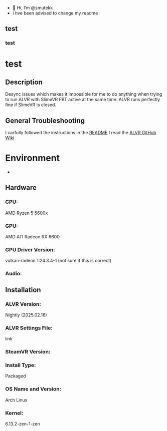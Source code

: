 - 👋 Hi, I’m @smutekk
- i hve been advised to change my readme

## test

### test
# test

## Description
Desync issues which makes it impossible for me to do anything when trying to run ALVR with SlimeVR FBT active at the same time. ALVR runs perfectly fine if SlimeVR is closed.

## General Troubleshooting
I carfully followed the instructions in the [README](https://github.com/alvr-org/ALVR/blob/master/README.md)
I read the [ALVR GitHub Wiki](https://github.com/alvr-org/ALVR/wiki)

# Environment
-

## Hardware
### CPU:
AMD Ryzen 5 5600x
### GPU:
AMD ATI Radeon RX 6600
### GPU Driver Version:
vulkan-radeon 1:24.3.4-1 (not sure if this is correct)
### Audio:

## Installation

### ALVR Version:
Nightly (2025.02.16)
### ALVR Settings File:
link
### SteamVR Version:

### Install Type:
Packaged
### OS Name and Version:
Arch Linux
### Kernel:
6.13.2-zen-1-zen
<!---
smutekk/smutekk is a ✨ special ✨ repository because its `README.md` (this file) appears on your GitHub profile.
You can click the Preview link to take a look at your changes.
--->
